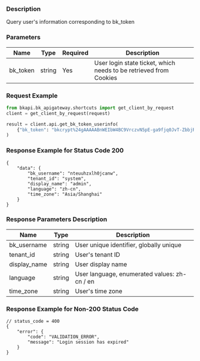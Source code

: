 ### Description

Query user's information corresponding to bk_token

### Parameters

| Name | Type | Required | Description                                                       |
|------|------|----------|-------------------------------------------------------------------|
| bk_token | string | Yes      | User login state ticket, which needs to be retrieved from Cookies |

### Request Example

``` python
from bkapi.bk_apigateway.shortcuts import get_client_by_request
client = get_client_by_request(request)

result = client.api.get_bk_token_userinfo(
    {"bk_token": "bkcrypt%24gAAAAABnWEIbW4BC9VrczvN5pE-ga9fjq0JvT-ZbbjRRIYeVpGsRWWR3NASAzEDHGvPSjshkK-lqgUnqkDSNao58xTrbtCrDIQFrPlDmKXfXPvu2aLOVGz1mrzftygyAEHQ0G1HFXEexfn3CjkwedW5j2-Yu-GU5XA%3D%3D"}
)
```

### Response Example for Status Code 200

```json5
{
    "data": {
        "bk_username": "nteuuhzxlh0jcanw",
        "tenant_id": "system",
        "display_name": "admin",
        "language": "zh-cn",
        "time_zone": "Asia/Shanghai"
    }
}

```

### Response Parameters Description

| Name  | Type | Description                                         |
|--------|------|-----------------------------------------------------|
| bk_username | string | User unique identifier, globally unique             |
| tenant_id | string | User's tenant ID                                   |
| display_name | string | User display name                                   |
| language | string | User language, enumerated values: zh-cn / en      |
| time_zone | string | User's time zone                                   |

### Response Example for Non-200 Status Code

```json5
// status_code = 400
{
    "error": {
        "code": "VALIDATION_ERROR",
        "message": "Login session has expired"
    }
}
```
